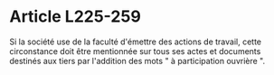 # Article L225-259

Si la société use de la faculté d'émettre des actions de travail, cette circonstance doit être mentionnée sur tous ses actes et documents destinés aux tiers par l'addition des mots " à participation ouvrière ".
